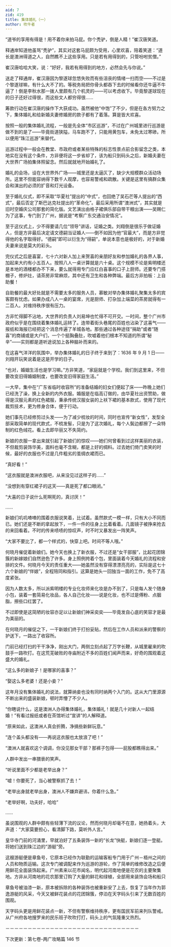 ```yaml
---
aid: 7
zid: 419
title: 集体婚礼（一）
author: 吹牛者
---
```


“道爷的享用有得是！用不着你来拍马屁。你个秃驴，倒是人精！”崔汉唐笑道。

释通岸知道他虽骂“秃驴”，其实对这套马屁颇为受用，心里欢喜，陪着笑道：“道长是澳洲得道之人，自然瞧不上这些享用。只是若有用得到的，只管吩咐贫僧。”

崔汉唐哈哈大笑，说：“好好，我若有用得到的地方，必然会先与你说。”

送走了释通岸，崔汉唐因为黎遂球忽悠失败而有些沮丧的情绪一扫而空――不过是个黎遂球嘛，有什么大不了的。等税务局把你骨头都吞下去的时候看你还牛逼不牛逼了！倒是李秋水那一拨人里颇有几个机灵的――可以考虑收下。毕竟黎遂球现在的日子还好过得很，而这些文人都穷得很……

筹款行动在崔汉唐的操作下大获成功。虽然被他“中饱”了不少，但是在各方努力之下，集体婚礼和给新婚夫妻修婚房的款子都有了着落。算是皆大欢喜。

按照一般的集体婚礼流程，一般是先全体“市区巡游”，不过在广州城里进行巡游是做不到的是了――毕竟街道狭隘，马车跑不了，只能用黄包车，未免太过寒碜。所以便用“珠江巡游”来替代。

巡游过程中一般会在教堂、市政府或者某些特殊的标志性景点前合影留念之类，本地实在没有这个条件，方非便将这一步省却了，该为船只到码头之后，新婚夫妻在大世界广场拍集体照留念。然后就就地开始婚礼了。

婚礼的会场，设在大世界外广场――城里还是太逼仄了，缺少大规模群众活动场所。这里不但能容纳得下数千人观摩，也容易警戒和疏散。关键是这里有搞群众集会和演出的必须的扩音和灯光设备。

至于婚礼仪式，即不采取“华夏社”提出的“中式”，也回绝了吴石芒等人提出的“西式”，最后否定了斯巴达克社提出的“革命化”。最后采用所谓“澳洲式”，其实就是旧时空婚庆公司那套的简化版。文艺演出由格子裙俱乐部自带干粮出演――吴赐仁为了这事，专门到了广州，据说是“考察广东交通治安情况”。

至于这仪式上，少不得要请几位“领导”讲话，证婚之类。刘翔倒是很乐于做证婚人，但是方非最后决定请文德嗣当证婚人――倒不如因为他“官最大”，而是方非觉得他的名字取得好。“德嗣”即可以衍生为“得嗣”，单说本意也是极好的，对于新婚夫妻来说是莫大的彩头。

完仪式之后是喜宴，七十六对新人加上来贺喜的亲朋好友和参加婚礼的各界人事，加起来大约有小五百人。按照八人一桌计算就是六十桌。这个规模不论是紫明楼还是本地的酒楼都办不下来，要么就得用专门应红白喜事的口子上厨师。还要专门搭棚子，修炉灶，请茶房非常麻烦，其中还有卫生和各种弊端。最后方非拍板：上自助餐！

自助餐的最大好处就是不需要太多的服务人员，慕敏对举办集体婚礼聚集太多的宾客颇有忧虑。如果办成八人一桌的宴席，光是厨师、打杂加上端菜的茶房就得有一二百人。对维持秩序很有压力。

方非忙得脚不沾地，大世界的负责人刘易坤也忙得不可开交。一时间，整个广州市政府似乎是在围绕着集体婚礼运转了。连带着街头巷尾的百姓也沾染了这喜气――报纸和海报已经把这个消息传遍了羊城各地。那些通过各种途径“捐助”或者“随喜”的商铺或是大户们，一个个挺胸叠肚，吹嘘着他们根本不知道的所谓“秘辛”――实则都是道听途说加上各种脑补而来的。

在这喜气洋洋的氛围中，举办集体婚礼的日子终于来到了：1636 年 9 月 1 日――刘翔开玩笑说着是这是开学的日子。

“也对，婚姻生活也是学习嘛。”方非笑道，“家庭就是个学校。我们到这里来，不但要改变旧得婚姻制度，也要改变旧得家庭生活。”

一大早，集中在“广东省临时收容所”的准备结婚的妇女们便起了床――昨晚上她们已经洗了澡，换上全新的内外衣服。婚服是在临高订做的，由华夏社出资赞助，做得是汉服元素的红色裙服，秉承传统汉服女装的上袄下裙的基本款式，使用了现代裁剪技术，更为修身合体，便于行动。

她们事先已经修剪过头发――为了减少梳妆的时间，同时也宣传“新女性”，发型全部采取简单的现代款式，不梳发髻，只是为了这次婚礼，每个人鬓边都擦了一朵特制的红色绒花。看上去即华丽又不失简约。

新娘的衣服一拿出来就引起了新娘们的惊叹――她们何曾看到过这样美丽的衣装，不但裁剪装饰华美，面料也毫不含糊，都是上好的绸料。过去她们倚门卖笑的时候，最好的衣服也不过是几件粗劣的茧绸衣裙而已。

“真好看！”

“这衣服就是澳洲衣服吧，从来没见过这样子的……”

“没想到有穿红裙子的这天――真是死了都口眼闭。”

“大喜的日子说什么死啊死的，真讨厌！”

……

新娘们叽叽喳喳的围着衣服说笑着，比试着。虽然款式一模一样，只有大小不同而已。她们还是不断的拿起放下，一件一件的往身上比着看着。几面镜子被挣来抢去的来回看着。不时的传来啧啧的惊叹声，时不时又暴发出一阵笑声。

“大家不要比了，都一个样式的，快穿上吧。时间不等人哦。”

何晓月催促着新娘们。她今天也换上了新衣服，不过还是“女干部服”，比起花团锦簇的新嫁娘们自然逊色了许多。身上照例挎着个包，里面装着今天婚礼的流程和安排的文件。何晓月今天的责任重大――她虽然没有穿得漂漂亮亮的，实际是这七十六个新娘的“伴娘”，全程陪同和指引。这算是她头一回独当一面的工作，免不了高度紧张。

因为人数太多，所以派紫明楼的专业化妆师来化妆是办不到了，只是每人发个随身小包，装着一套简易化妆品，各人自己化妆――说是化妆，也不过是傅粉、点胭脂，擦些口红罢了。

不过即使是这简陋的妆容亦足以让新娘们神采奕奕――毕竟发自心底的笑容才是最为美丽的。

在何晓月的催促之下，一干新娘们终于打扮妥贴，然后在工作人员和派来的警察的护送下，一路出了收容所。

门前已经打扫的干干净净，刚出大门，两侧立刻点起了万字长鞭，从城里雇来的吹鼓手一路吹打。在这荒芜破败的寺庙附近不多的百姓们闻声而来，好奇的围观着这盛大的婚礼。

“这么多的新娘子！是哪家的喜事？”

“娶这么多老婆！还是小妾？”

这年月没有集体婚礼的说法，就算纳妾也没有同时纳两个入门的。这从大门里源源不断出来的盛装新娘，顿时弄懵了不少人。

“你瞎说什么，这是澳洲人办得集体婚礼，集体婚礼！就是几十对新人一起结婚！”有看过报纸或者在茶馆听过“宣讲”的人解释道。

“原来如此，这澳洲人真会折腾，净搞些新鲜玩意。”

“连个盖头都没有――再说这衣服也太放浪了吧！”

“澳洲人就喜欢这个调调，你没见那女干部？那裤子包得――屁股都瞧得出来。”

人群中发出一串猥亵的笑声。

“听说里面不少都是老举出身？”

“嘘！你要死了，当心被警察抓了去！”

“老举出身就老举出身，澳洲人不嫌弃避讳，你着什么急。”

“老举好啊，功夫好，哈哈”

……

虽说围观的人群中颇有些轻薄下流的议论，然而何晓月却毫不在意，她扬着头，大声道：“大家莫要担心，看清脚下路，莫听外人言。”

皇华寺门前的河涌里，早就泊好了五条装饰一新的“长龙”快艇，新娘们逐一登艇。将她们送到珠江边的“游艇”旁。

这艘游艇便是章鱼号，它原本已经作为联勤的运输客船专门用于广州－梧州之间的人员和物质运输。这次专门被调配来作为巡游的游轮，作了简单的维修改造之后便用鲜花全面装饰起来。广州素来以花市闻名，明代起河南地便是花农的主要聚集地。方非从河南地的花农那里订购了大量的鲜花和绿植，全部用来装饰会场和船只

章鱼号被油漆一新，原本被拆除的各种装饰也被重新安了上去，恢复了当年作为郭逸游艇的风采，今天又被鲜花装点的花团锦簇，停泊在天字码头引来了无数百姓的围观。

天字码头更是用鲜花装点一新，不但有警察维持秩序，更有国民军前来列队警戒。从广州府各地搜罗来的民乐班子吹吹打打，码头上的气氛隆重又热烈。

－－－－－－－－－－－－－－－－－－－－－－－－－－－－－－

下次更新：第七卷-两广攻略篇 146 节
